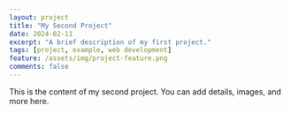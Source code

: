 ```yaml
---
layout: project
title: "My Second Project"
date: 2024-02-11
excerpt: "A brief description of my first project."
tags: [project, example, web development]
feature: /assets/img/project-feature.png
comments: false
---
```


This is the content of my second project. You can add details, images, and more here.
